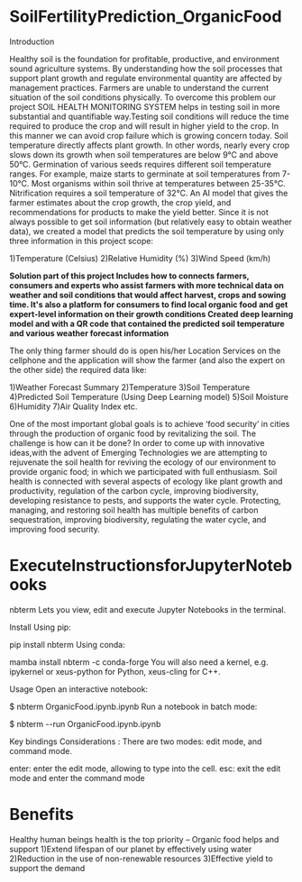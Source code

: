# SoilFertilityPrediction_OrganicFood
Introduction  

Healthy soil is the foundation for profitable, productive, and environment sound agriculture systems. By understanding how the soil processes that support plant growth and regulate environmental quantity are affected by management practices. Farmers are unable to understand the current situation of the soil conditions physically. To overcome this problem our project SOIL HEALTH MONITORING SYSTEM helps in testing soil in more substantial and quantifiable way.Testing soil conditions will
reduce the time required to produce the crop and will result in higher yield to the crop. In this manner we can avoid crop failure
which is growing concern today. Soil temperature directly affects plant growth. In other words, nearly every crop slows down its growth when soil temperatures are below 9°C and above 50°C. Germination of various seeds requires different soil temperature ranges. For example, maize starts to germinate at soil temperatures from 7-10°C. Most organisms within soil thrive at temperatures between 25-35°C. Nitrification requires a soil temperature of 32°C. An AI model that gives the farmer estimates about the crop growth, the crop yield, and recommendations for products to make the yield better. Since it is not always possible to get soil information (but relatively easy to obtain weather data), we created a model that predicts the soil temperature by using only three information in this project scope:

1)Temperature (Celsius)
2)Relative Humidity (%)
3)Wind Speed (km/h)


**Solution part of this project Includes how to connects farmers, consumers and experts who assist farmers with more technical data on weather and soil conditions that would affect harvest, crops and sowing time. It's also a platform for consumers to find local organic food and get expert-level information on their growth conditions Created deep learning model and with a QR code that contained the predicted soil temperature and various weather forecast information**

The only thing farmer should do is open his/her Location Services on the cellphone and the application will show the farmer (and also the expert on the other side) the required data like:
    
1)Weather Forecast Summary
2)Temperature
3)Soil Temperature
4)Predicted Soil Temperature (Using Deep Learning model)
5)Soil Moisture
6)Humidity
7)Air Quality Index etc.



One of the most important global goals is to achieve ‘food security’ in cities through the production of organic food by revitalizing the soil. 
The challenge is how can it be done? In order to come up with innovative ideas,with the advent of Emerging Technologies we are attempting 
to rejuvenate the soil health for reviving the ecology of our environment to provide organic food; in which we participated with full enthusiasm.
Soil health is connected with several aspects of ecology like plant growth and productivity, regulation of the carbon cycle, improving biodiversity, developing resistance to pests, and supports the water cycle. Protecting, managing, and restoring soil health has multiple benefits of carbon sequestration, improving biodiversity, regulating the water cycle, and improving food security.


# ExecuteInstructionsforJupyterNotebooks 

nbterm Lets you view, edit and execute Jupyter Notebooks in the terminal.

Install
Using pip:

pip install nbterm
Using conda:

mamba install nbterm -c conda-forge
You will also need a kernel, e.g. ipykernel or xeus-python for Python, xeus-cling for C++.

Usage
Open an interactive notebook:

$ nbterm OrganicFood.ipynb.ipynb
Run a notebook in batch mode:

$ nbterm --run OrganicFood.ipynb.ipynb

Key bindings Considerations :
There are two modes: edit mode, and command mode.

enter: enter the edit mode, allowing to type into the cell.
esc: exit the edit mode and enter the command mode



# Benefits

Healthy human beings  health is the top priority   – Organic food helps and support 
1)Extend lifespan of our planet by effectively using water
2)Reduction in the use of non-renewable resources
3)Effective yield to support the demand


